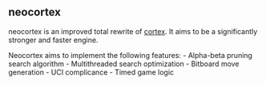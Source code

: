 ## neocortex

neocortex is an improved total rewrite of [cortex](https://github.com/codeandkey/cortex/). It aims to be
a significantly stronger and faster engine.

Neocortex aims to implement the following features:
    - Alpha-beta pruning search algorithm
    - Multithreaded search optimization
    - Bitboard move generation
    - UCI complicance
    - Timed game logic
